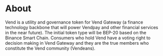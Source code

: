 # About

Vend is a utility and governance token for Vend Gateway (a
finance technology backbone that will power Vendpay and
other financial services in the near future). The initial token
type will be BEP-20 based on the Binance Smart Chain.
Consumers who hold Vend have a voting right to decision
making in Vend Gateway and they are the true members
who constitute the Vend community (Vendeans).
